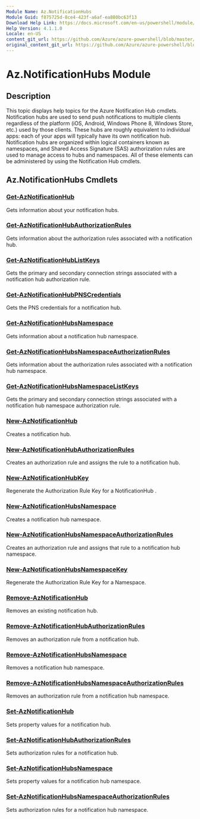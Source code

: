 ```yaml
---
Module Name: Az.NotificationHubs
Module Guid: f875725d-8ce4-423f-a6af-ea880bc63f13
Download Help Link: https://docs.microsoft.com/en-us/powershell/module/az.notificationhubs
Help Version: 4.1.1.0
Locale: en-US
content_git_url: https://github.com/Azure/azure-powershell/blob/master/src/NotificationHubs/NotificationHubs/help/Az.NotificationHubs.md
original_content_git_url: https://github.com/Azure/azure-powershell/blob/master/src/NotificationHubs/NotificationHubs/help/Az.NotificationHubs.md
---
```


# Az.NotificationHubs Module
## Description
This topic displays help topics for the Azure Notification Hub cmdlets. Notification hubs are used to send push notifications to multiple clients regardless of the platform (iOS, Android, Windows Phone 8, Windows Store, etc.) used by those clients. These hubs are roughly equivalent to individual apps: each of your apps will typically have its own notification hub. Notification hubs are organized within logical containers known as namespaces, and Shared Access Signature (SAS) authorization rules are used to manage access to hubs and namespaces. All of these elements can be administered by using the Notification Hub cmdlets.

## Az.NotificationHubs Cmdlets
### [Get-AzNotificationHub](Get-AzNotificationHub.md)
Gets information about your notification hubs.

### [Get-AzNotificationHubAuthorizationRules](Get-AzNotificationHubAuthorizationRules.md)
Gets information about the authorization rules associated with a notification hub.

### [Get-AzNotificationHubListKeys](Get-AzNotificationHubListKeys.md)
Gets the primary and secondary connection strings associated with a notification hub authorization rule.

### [Get-AzNotificationHubPNSCredentials](Get-AzNotificationHubPNSCredentials.md)
Gets the PNS credentials for a notification hub.

### [Get-AzNotificationHubsNamespace](Get-AzNotificationHubsNamespace.md)
Gets information about a notification hub namespace.

### [Get-AzNotificationHubsNamespaceAuthorizationRules](Get-AzNotificationHubsNamespaceAuthorizationRules.md)
Gets information about the authorization rules associated with a notification hub namespace.

### [Get-AzNotificationHubsNamespaceListKeys](Get-AzNotificationHubsNamespaceListKeys.md)
Gets the primary and secondary connection strings associated with a notification hub namespace authorization rule.

### [New-AzNotificationHub](New-AzNotificationHub.md)
Creates a notification hub.

### [New-AzNotificationHubAuthorizationRules](New-AzNotificationHubAuthorizationRules.md)
Creates an authorization rule and assigns the rule to a notification hub.

### [New-AzNotificationHubKey](New-AzNotificationHubKey.md)
Regenerate the Authorization Rule Key for a NotificationHub .

### [New-AzNotificationHubsNamespace](New-AzNotificationHubsNamespace.md)
Creates a notification hub namespace.

### [New-AzNotificationHubsNamespaceAuthorizationRules](New-AzNotificationHubsNamespaceAuthorizationRules.md)
Creates an authorization rule and assigns that rule to a notification hub namespace.

### [New-AzNotificationHubsNamespaceKey](New-AzNotificationHubsNamespaceKey.md)
Regenerate the Authorization Rule Key for a Namespace.

### [Remove-AzNotificationHub](Remove-AzNotificationHub.md)
Removes an existing notification hub.

### [Remove-AzNotificationHubAuthorizationRules](Remove-AzNotificationHubAuthorizationRules.md)
Removes an authorization rule from a notification hub.

### [Remove-AzNotificationHubsNamespace](Remove-AzNotificationHubsNamespace.md)
Removes a notification hub namespace.

### [Remove-AzNotificationHubsNamespaceAuthorizationRules](Remove-AzNotificationHubsNamespaceAuthorizationRules.md)
Removes an authorization rule from a notification hub namespace.

### [Set-AzNotificationHub](Set-AzNotificationHub.md)
Sets property values for a notification hub.

### [Set-AzNotificationHubAuthorizationRules](Set-AzNotificationHubAuthorizationRules.md)
Sets authorization rules for a notification hub.

### [Set-AzNotificationHubsNamespace](Set-AzNotificationHubsNamespace.md)
Sets property values for a notification hub namespace.

### [Set-AzNotificationHubsNamespaceAuthorizationRules](Set-AzNotificationHubsNamespaceAuthorizationRules.md)
Sets authorization rules for a notification hub namespace.

